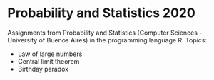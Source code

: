 # Probability and Statistics 2020

Assignments from Probability and Statistics (Computer Sciences - University of Buenos Aires) in the programming language R. 
Topics:
- Law of large numbers
- Central limit theorem
- Birthday paradox
